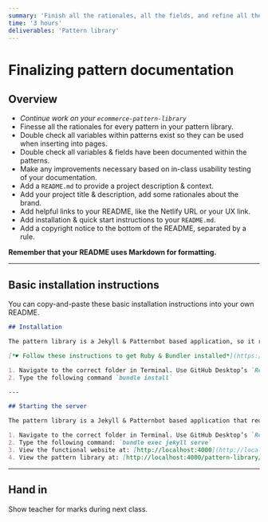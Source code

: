 ```yaml
---
summary: 'Finish all the rationales, all the fields, and refine all the documentation in preparation for handing the project off to another person.'
time: '3 hours'
deliverables: 'Pattern library'
---
```


# Finalizing pattern documentation

## Overview

- *Continue work on your `ecommerce-pattern-library`*
- Finesse all the rationales for every pattern in your pattern library.
- Double check all variables within patterns exist so they can be used when inserting into pages.
- Double check all variables & fields have been documented within the patterns.
- Make any improvements necessary based on in-class usability testing of your documentation.
- Add a `README.md` to provide a project description & context.
- Add your project title & description, add some rationales about the brand.
- Add helpful links to your README, like the Netlify URL or your UX link.
- Add installation & quick start instructions to your `README.md`.
- Add a copyright notice to the bottom of the README, separated by a rule.

**Remember that your README uses Markdown for formatting.**

---

## Basic installation instructions

You can copy-and-paste these basic installation instructions into your own README.

```md
## Installation

The pattern library is a Jekyll & Patternbot based application, so it requires Ruby to be installed.

[*☛ Follow these instructions to get Ruby & Bundler installed*](https://learn-the-web.algonquindesign.ca/courses/web-dev-4/install-more-developer-tools/)

1. Navigate to the correct folder in Terminal. Use GitHub Desktop’s `Repository > Open in Termal` command.
2. Type the following command `bundle install`

---

## Starting the server

The pattern library is a Jekyll & Patternbot based application that requires a running Terminal instance.

1. Navigate to the correct folder in Terminal. Use GitHub Desktop’s `Repository > Open in Termal` command.
2. Type the following command: `bundle exec jekyll serve`
3. View the functional website at: [http://localhost:4000](http://localhost:4000)
4. View the pattern library at: [http://localhost:4000/pattern-library/](http://localhost:4000/pattern-library/)
```

---

## Hand in

Show teacher for marks during next class.
